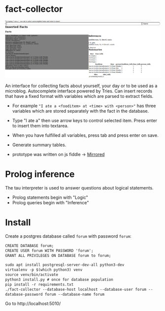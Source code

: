 # fact-collector

![example](example.png)

An interface for collecting facts about yourself, your day or to be used as a microblog. Autocomplete interface powered by Tries. Can insert records that have a fixed format with variables which are parsed to extract fields.

* For example ```"I ate a <fooditem> at <time> with <person>"``` has three variables which are stored separately with the fact in the database.
* Type "I ate a"  then use arrow keys to control selected item. Press enter to insert them into textarea.
* When you have fulfilled all variables, press tab and press enter on save.
* Generate summary tables.

* prototype was written on js fiddle -> [Mirrored](https://jsfiddle.net/8nat61g5/13/)

# Prolog inference

The tau interpreter is used to answer questions about logical statements.

* Prolog statements begin with "Logic"
* Prolog queries begin with "Inference"

# Install

Create a postgres database called `forum` with password `forum`:
```
CREATE DATABASE forum;
CREATE USER forum WITH PASSWORD 'forum';
GRANT ALL PRIVILEGES ON DATABASE forum to forum;
```



```
sudo apt install postgresql-server-dev-all python3-dev
virtualenv -p $(which python3) venv
source venv/bin/activate
python3 install.py # once for database population
pip install -r requirements.txt
./fact-collector --database-host localhost --database-user forum --database-password forum --database-name forum
```
Go to http://localhost:5010/
